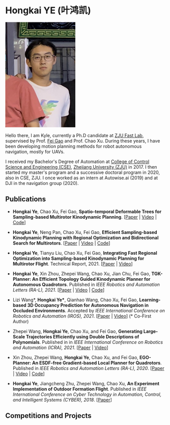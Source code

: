 # Hongkai YE (叶鸿凯)
<img src="misc/me1.jpg" width = "220" height = "330"/>

Hello there, I am Kyle, currently a Ph.D candidate at [ZJU Fast Lab](http://www.kivact.com/), supervised by Prof. [Fei Gao](https://ustfei.com/) and Prof. Chao Xu. During these years, I have been developing motion planning methods for robot autonomous navigation, mostly for UAVs. 

I received my Bachelor's Degree of Automation at [College of Control Science and Engineering (CSE)](http://www.cse.zju.edu.cn/), [Zhejiang University (ZJU)](https://www.zju.edu.cn/english/) in 2017. I then started my master's program and a successive doctoral program in 2020, also in CSE, ZJU. I once worked as an intern at Autowise.ai (2019) and at DJI in the navigation group (2020).

## Publications
* __Hongkai Ye__, Chao Xu, Fei Gao, __Spatio-temporal Deformable Trees for Sampling-based Multirotor Kinodynamic Planning__. [[Paper](https://github.com/ZJU-FAST-Lab/std-trees/blob/main/misc/draft.pdf) | [Video](https://www.youtube.com/watch?v=uCOofavIp9w) | [Code](https://github.com/ZJU-FAST-Lab/std-trees)]

* __Hongkai Ye__, Neng Pan, Chao Xu, Fei Gao, __Efficient Sampling-based Kinodynamic Planning with Regional Optimization and Bidirectional Search for Multirotors__. [[Paper](https://github.com/ZJU-FAST-Lab/kino_sampling_with_regional_opti/blob/main/misc/draft.pdf) | [Video](https://www.bilibili.com/video/BV1sq4y1D73J/) | [Code](https://github.com/ZJU-FAST-Lab/kino_sampling_with_regional_opti)]

* __Hongkai Ye__, Tianyu Liu, Chao Xu, Fei Gao, __Integrating Fast Regional Optimization into Sampling-based Kinodynamic Planning for Multirotor Flight__. Technical Report, 2021. 
[[Paper](https://arxiv.org/abs/2103.05519) | [Video](https://www.youtube.com/watch?v=gJ6ttY34iWA)]

* __Hongkai Ye__, Xin Zhou, Zhepei Wang, Chao Xu, Jian Chu, Fei Gao, __TGK-Planner: An Efficient Topology Guided Kinodynamic Planner for Autonomous Quadrotors__. Published in _IEEE Robotics and Automation Letters (RA-L), 2021_. 
[[Paper](https://arxiv.org/abs/2008.03468) | [Video](https://www.youtube.com/watch?v=uCOofavIp9w) | [Code](https://github.com/ZJU-FAST-Lab/std-trees)]


* Lizi Wang*, __Hongkai Ye*__, Qianhao Wang, Chao Xu, Fei Gao, __Learning-based 3D Occupancy Prediction for Autonomous Navigation in Occluded Environments__. Accepted by _IEEE International Conference on Robotics and Automation (IROS), 2021_. 
[[Paper](https://arxiv.org/abs/2011.03981) | [Video](https://www.youtube.com/watch?v=Qb3ni_j0Dic)] (* Co-First Author)


* Zhepei Wang, __Hongkai Ye__, Chao Xu, and Fei Gao, __Generating Large-Scale Trajectories Efficiently using Double Descriptions of Polynomials__. Published in in _IEEE International Conference on Robotics and Automation (ICRA), 2021_. 
[[Paper](https://arxiv.org/abs/2011.02662) | [Video](https://www.youtube.com/watch?v=tA3fIyggH4I)]


* Xin Zhou, Zhepei Wang, __Hongkai Ye__, Chao Xu, and Fei Gao, __EGO-Planner: An ESDF-free Gradient-based Local Planner for Quadrotors__. Published in _IEEE Robotics and Automation Letters (RA-L), 2020_. 
[[Paper](https://arxiv.org/abs/2008.08835) | [Video](https://www.youtube.com/watch?v=UKoaGW7t7Dk&feature=youtu.be) | [Code](https://github.com/ZJU-FAST-Lab/ego-planner)]


* __Hongkai Ye__, Jiangcheng Zhu, Zhepei Wang, Chao Xu, __An Experiment Implementation of Outdoor Formation Flight__. Published in _IEEE International Conference on Cyber Technology in Automation, Control, and Intelligent Systems (CYBER), 2018_.
[[Paper](https://ieeexplore.ieee.org/document/8688312)]


## Competitions and Projects
